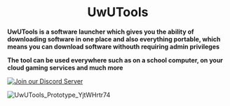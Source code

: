 <H1 align="center">UwUTools</H1>

**UwUTools is a software launcher which gives you the ability of downloading software in one place and also everything portable, which means you can download software withouth requiring admin privileges**

**The tool can be used everywhere such as on a school computer, on your  cloud gaming services and much more**

[![Join our Discord Server](https://img.shields.io/badge/Discord-Join%20our%20server-7289DA?style=for-the-badge&logo=discord&logoColor=white)](https://discord.gg/GmnFnC3VkN)

![UwUTools_Prototype_YjtWHrtr74](https://github.com/dpadGuy/UwUTools/assets/164203577/75510e55-bbcb-426e-84ea-5ea6b4f0903a)

